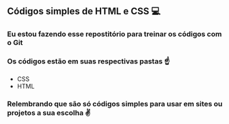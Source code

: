 ## Códigos simples de HTML e CSS :computer:

### Eu estou fazendo esse repostitório para treinar os códigos com o Git

### Os códigos estão em suas respectivas pastas :point_up:

 - CSS
 - HTML

### Relembrando que são só códigos simples para usar em sites ou projetos a sua escolha :v: